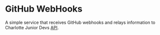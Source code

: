 # GitHub WebHooks

A simple service that receives GitHub webhooks and relays information to Charlotte Junior Devs [API](https://github.com/charlottejuniordevs/api).
